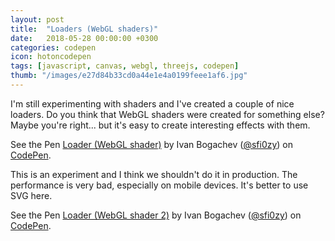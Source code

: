 ```yaml
---
layout: post
title:  "Loaders (WebGL shaders)"
date:   2018-05-28 00:00:00 +0300
categories: codepen
icon: hotoncodepen
tags: [javascript, canvas, webgl, threejs, codepen]
thumb: "/images/e27d84b33cd0a44e1e4a0199feee1af6.jpg"
---
```


I'm still experimenting with shaders and I've created a couple of nice loaders. Do you think that WebGL shaders were created for something else? Maybe you're right... but it's easy to create interesting effects with them.

<p data-height="420" data-theme-id="light" data-slug-hash="LrPWRq" data-default-tab="js,result" data-user="sfi0zy" data-embed-version="2" data-pen-title="Loader (WebGL shader)" class="codepen">See the Pen <a href="https://codepen.io/sfi0zy/pen/LrPWRq/">Loader (WebGL shader)</a> by Ivan Bogachev (<a href="https://codepen.io/sfi0zy">@sfi0zy</a>) on <a href="https://codepen.io">CodePen</a>.</p>

This is an experiment and I think we shouldn't do it in production. The performance is very bad, especially on mobile devices. It's better to use SVG here.


<p data-height="420" data-theme-id="light" data-slug-hash="MXgGZG" data-default-tab="js,result" data-user="sfi0zy" data-embed-version="2" data-pen-title="Loader (WebGL shader 2)" class="codepen">See the Pen <a href="https://codepen.io/sfi0zy/pen/MXgGZG/">Loader (WebGL shader 2)</a> by Ivan Bogachev (<a href="https://codepen.io/sfi0zy">@sfi0zy</a>) on <a href="https://codepen.io">CodePen</a>.</p>
<script async src="https://static.codepen.io/assets/embed/ei.js"></script>
